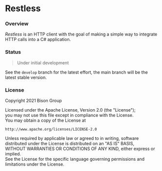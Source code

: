 # Restless

### Overview

_*Restless*_ is an HTTP client with the goal of making a simple way to integrate HTTP calls into a C# application. 

### Status

> Under initial development

See the `develop` branch for the latest effort, the main branch will be the latest stable version.

### License

Copyright 2021 Bison Group

Licensed under the Apache License, Version 2.0 (the "License");  
you may not use this file except in compliance with the License.  
You may obtain a copy of the License at
    
    http://www.apache.org/licenses/LICENSE-2.0
    
Unless required by applicable law or agreed to in writing, software  
distributed under the License is distributed on an "AS IS" BASIS,  
WITHOUT WARRANTIES OR CONDITIONS OF ANY KIND, either express or implied.  
See the License for the specific language governing permissions and  
limitations under the License.  
